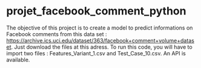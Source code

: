 # projet_facebook_comment_python
The objective of this project is to create a model to predict informations on Facebook comments from this data set : https://archive.ics.uci.edu/dataset/363/facebook+comment+volume+dataset.
Just download the files at this adress. To run this code, you will have to import two files : Features_Variant_1.csv and Test_Case_10.csv. 
An API is available.

